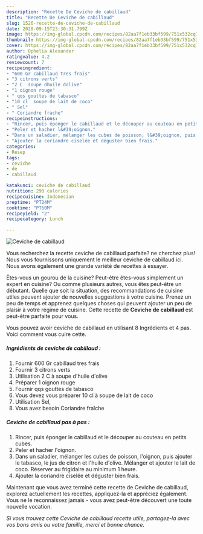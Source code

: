 ```yaml
---
description: "Recette De Ceviche de cabillaud"
title: "Recette De Ceviche de cabillaud"
slug: 1526-recette-de-ceviche-de-cabillaud
date: 2020-09-15T23:30:31.799Z
image: https://img-global.cpcdn.com/recipes/82aa7f1eb33bf599/751x532cq70/ceviche-de-cabillaud-photo-principale-de-la-recette.jpg
thumbnail: https://img-global.cpcdn.com/recipes/82aa7f1eb33bf599/751x532cq70/ceviche-de-cabillaud-photo-principale-de-la-recette.jpg
cover: https://img-global.cpcdn.com/recipes/82aa7f1eb33bf599/751x532cq70/ceviche-de-cabillaud-photo-principale-de-la-recette.jpg
author: Ophelia Alexander
ratingvalue: 4.2
reviewcount: 7
recipeingredient:
- "600 Gr cabillaud tres frais"
- "3 citrons verts"
- "2 C  soupe dhuile dolive"
- "1 oignon rouge"
- " qqs gouttes de tabasco"
- "10 cl  soupe de lait de coco"
- " Sel"
- " Coriandre frache"
recipeinstructions:
- "Rincer, puis éponger le cabillaud et le découper au couteau en petits cubes."
- "Peler et hacher l&#39;oignon."
- "Dans un saladier, mélanger les cubes de poisson, l&#39;oignon, puis ajouter le tabasco, le jus de citron et l&#39;huile d&#39;olive. Mélanger et ajouter le lait de coco. Réserver au frigidaire au minimum 1 heure."
- "Ajouter la coriandre ciselée et déguster bien frais."
categories:
- Resep
tags:
- ceviche
- de
- cabillaud

katakunci: ceviche de cabillaud 
nutrition: 290 calories
recipecuisine: Indonesian
preptime: "PT24M"
cooktime: "PT60M"
recipeyield: "2"
recipecategory: Lunch

---
```



![Ceviche de cabillaud](https://img-global.cpcdn.com/recipes/82aa7f1eb33bf599/751x532cq70/ceviche-de-cabillaud-photo-principale-de-la-recette.jpg)

Vous recherchez la recette ceviche de cabillaud parfaite? ne cherchez plus! Nous vous fournissons uniquement le meilleur ceviche de cabillaud ici. Nous avons également une grande variété de recettes à essayer.

Êtes-vous un gourou de la cuisine? Peut-être êtes-vous simplement un expert en cuisine? Ou comme plusieurs autres, vous êtes peut-être un débutant. Quelle que soit la situation, des recommandations de cuisine utiles peuvent ajouter de nouvelles suggestions à votre cuisine. Prenez un peu de temps et apprenez quelques choses qui peuvent ajouter un peu de plaisir à votre régime de cuisine. Cette recette de <strong> Ceviche de cabillaud </strong> est peut-être parfaite pour vous.

<!--inarticleads1-->

Vous pouvez avoir ceviche de cabillaud en utilisant 8 Ingrédients et 4 pas. Voici comment vous cuire cette.

##### Ingrédients de ceviche de cabillaud :

1. Fournir 600 Gr cabillaud tres frais
1. Fournir 3 citrons verts
1. Utilisation 2 C à soupe d&#39;huile d&#39;olive
1. Préparer 1 oignon rouge
1. Fournir  qqs gouttes de tabasco
1. Vous devez vous préparer 10 cl à soupe de lait de coco
1. Utilisation  Sel,
1. Vous avez besoin  Coriandre fraîche




<!--inarticleads2-->

##### Ceviche de cabillaud pas à pas :

1. Rincer, puis éponger le cabillaud et le découper au couteau en petits cubes.
1. Peler et hacher l&#39;oignon.
1. Dans un saladier, mélanger les cubes de poisson, l&#39;oignon, puis ajouter le tabasco, le jus de citron et l&#39;huile d&#39;olive. Mélanger et ajouter le lait de coco. Réserver au frigidaire au minimum 1 heure.
1. Ajouter la coriandre ciselée et déguster bien frais.




<!--inarticleads1-->

<p>
Maintenant que vous avez terminé cette recette de Ceviche de cabillaud, explorez actuellement les recettes, appliquez-la et appréciez également. Vous ne le reconnaissez jamais - vous avez peut-être découvert une toute nouvelle vocation.
</p>

<p>
<i>Si vous trouvez cette Ceviche de cabillaud recette utile, partagez-la avec vos bons amis ou votre famille, merci et bonne chance.</i>
</p>
